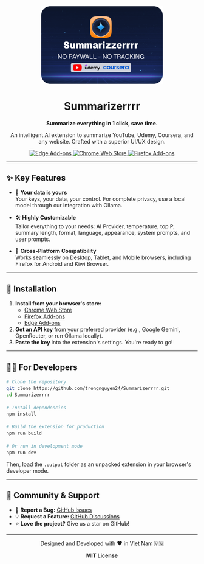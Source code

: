 <div align="center">
  <img width="320px" src="public/Sumarizzerrrr.png" alt="Summarizerrrr"/>
  <h1>Summarizerrrr</h1>
  <p><strong>Summarize everything in 1 click, save time.</strong></p>
  <p>An intelligent AI extension to summarize YouTube, Udemy, Coursera, and any website. Crafted with a superior UI/UX design.</p>
  
  <p>
    <a href="https://microsoftedge.microsoft.com/addons/detail/summarizerrrr/kgoolaebmcbhbjokofmhdcjbljagaiif">
      <img src="https://img.shields.io/badge/Edge-Install%20Now-0078D7?style=for-the-badge&logo=microsoftedge&logoColor=white" alt="Edge Add-ons"/>
    </a>
    <a href="https://chromewebstore.google.com/detail/summarizerrrr/ahfjndakflcegianjdojpldllodpkkpc">
      <img src="https://img.shields.io/badge/Chrome-Install%20Now-4285F4?style=for-the-badge&logo=googlechrome&logoColor=white" alt="Chrome Web Store"/>
    </a>
    <a href="https://addons.mozilla.org/en-CA/firefox/addon/summarizerrrr/">
      <img src="https://img.shields.io/badge/Firefox-Install%20Now-FF7139?style=for-the-badge&logo=firefoxbrowser&logoColor=white" alt="Firefox Add-ons"/>
    </a>
  </p>
</div>

---

## ✨ Key Features

- 🔐 **Your data is yours**  
  Your keys, your data, your control. For complete privacy, use a local model through our integration with Ollama.

- 🛠️ **Highly Customizable**  
  Tailor everything to your needs: AI Provider, temperature, top P, summary length, format, language, appearance, system prompts, and user prompts.

- 📱 **Cross-Platform Compatibility**  
  Works seamlessly on Desktop, Tablet, and Mobile browsers, including Firefox for Android and Kiwi Browser.

---

## 🚀 Installation

1.  **Install from your browser's store:**
    - [Chrome Web Store](https://chromewebstore.google.com/detail/summarizerrrr/ahfjndakflcegianjdojpldllodpkkpc)
    - [Firefox Add-ons](https://addons.mozilla.org/en-CA/firefox/addon/summarizerrrr/)
    - [Edge Add-ons](https://microsoftedge.microsoft.com/addons/detail/summarizerrrr/kgoolaebmcbhbjokofmhdcjbljagaiif)
2.  **Get an API key** from your preferred provider (e.g., Google Gemini, OpenRouter, or run Ollama locally).
3.  **Paste the key** into the extension's settings. You're ready to go!

---

## 👨‍💻 For Developers

```bash
# Clone the repository
git clone https://github.com/trongnguyen24/Summarizerrrr.git
cd Summarizerrrr

# Install dependencies
npm install

# Build the extension for production
npm run build

# Or run in development mode
npm run dev
```

Then, load the `.output` folder as an unpacked extension in your browser's developer mode.

---

## 💬 Community & Support

- 🐛 **Report a Bug:** [GitHub Issues](https://github.com/trongnguyen24/Summarizerrrr/issues)
- 💡 **Request a Feature:** [GitHub Discussions](https://github.com/trongnguyen24/Summarizerrrr/discussions)
- ⭐ **Love the project?** Give us a star on GitHub!

---

<div align="center">
  <p>Designed and Developed with ❤️ in Viet Nam 🇻🇳</p>
  <p><strong>MIT License</strong></p>
</div>
